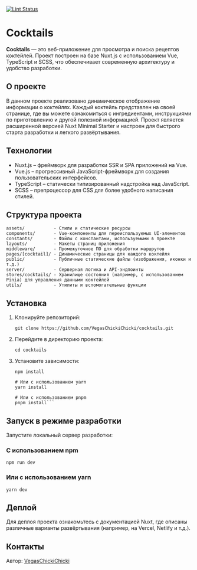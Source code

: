 [![Lint Status](https://github.com/VegasChickiChicki/cocktails/actions/workflows/lint.yml/badge.svg)](https://github.com/VegasChickiChicki/cocktails/actions/workflows/lint.yml)

# Cocktails

**Cocktails** — это веб-приложение для просмотра и поиска рецептов коктейлей. Проект построен на базе Nuxt.js с использованием Vue, TypeScript и SCSS, что обеспечивает современную архитектуру и удобство разработки.

## О проекте

В данном проекте реализовано динамическое отображение информации о коктейлях. Каждый коктейль представлен на своей странице, где вы можете ознакомиться с ингредиентами, инструкциями по приготовлению и другой полезной информацией. Проект является расширенной версией Nuxt Minimal Starter и настроен для быстрого старта разработки и легкого развёртывания.

## Технологии

* Nuxt.js – фреймворк для разработки SSR и SPA приложений на Vue.
* Vue.js – прогрессивный JavaScript-фреймворк для создания пользовательских интерфейсов.
* TypeScript – статически типизированный надстройка над JavaScript.
* SCSS – препроцессор для CSS для более удобного написания стилей.

## Структура проекта

```
assets/           - Стили и статические ресурсы
components/       - Vue-компоненты для переиспользуемых UI-элементов
constants/        - Файлы с константами, используемыми в проекте
layouts/          - Макеты страниц приложения
middleware/       - Промежуточное ПО для обработки маршрутов
pages/[cocktail]/ - Динамические страницы для каждого коктейля
public/           - Публичные статические файлы (изображения, иконки и т.д.)
server/           - Серверная логика и API-эндпоинты
stores/cocktails/ - Хранилище состояния (например, с использованием Pinia) для управления данными коктейлей
utils/            - Утилиты и вспомогательные функции
```

## Установка

1. Клонируйте репозиторий:

    ```git clone https://github.com/VegasChickiChicki/cocktails.git```
2. Перейдите в директорию проекта:

   ```cd cocktails```
3. Установите зависимости:

    ```# С использованием npm
    npm install
    
    # Или с использованием yarn
    yarn install
    
    # Или с использованием pnpm
    pnpm install```

## Запуск в режиме разработки

Запустите локальный сервер разработки:

### С использованием npm
```npm run dev```

### Или с использованием yarn
```yarn dev```

## Деплой
Для деплоя проекта ознакомьтесь с документацией Nuxt, где описаны различные варианты развёртывания (например, на Vercel, Netlify и т.д.).

## Контакты
Автор: [VegasChickiChicki](https://github.com/VegasChickiChicki)
